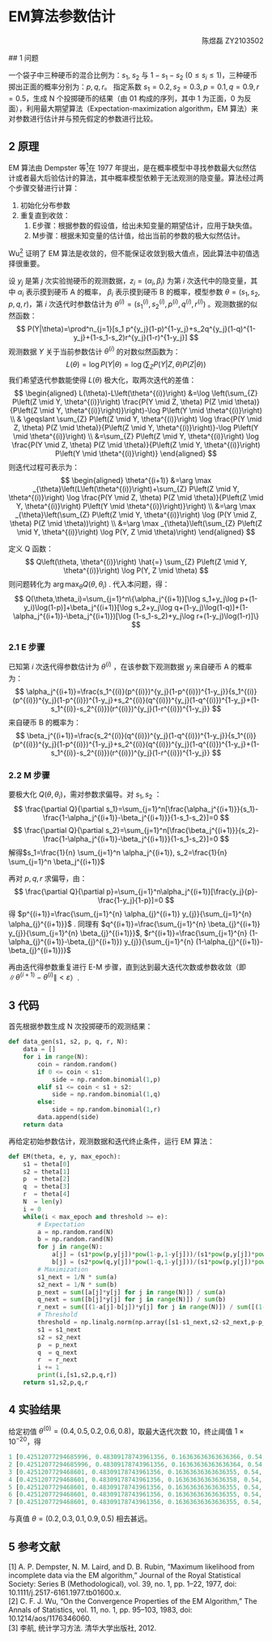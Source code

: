 # EM算法参数估计

<p align="right">陈煜磊 ZY2103502 </p>
## 1 问题

一个袋子中三种硬币的混合比例为：$s_1$, $s_2$ 与 $1-s_1-s_2$ ($0\le s_i\le1$)，三种硬币掷出正面的概率分别为：$p, q, r$。 指定系数 $s_1=0.2, s_2=0.3, p=0.1, q=0.9, r=0.5$，生成 N 个投掷硬币的结果（由 01 构成的序列，其中 1 为正面，0 为反面），利用最大期望算法（Expectation-maximization algorithm，EM 算法）来对参数进行估计并与预先假定的参数进行比较。

## 2 原理

EM 算法由 Dempster 等[<sup>1</sup>](#refer-anchor-1)在 1977 年提出，是在概率模型中寻找参数最大似然估计或者最大后验估计的算法，其中概率模型依赖于无法观测的隐变量。算法经过两个步骤交替进行计算：

1. 初始化分布参数
2. 重复直到收敛：
   1. E步骤：根据参数的假设值，给出未知变量的期望估计，应用于缺失值。
   2. M步骤：根据未知变量的估计值，给出当前的参数的极大似然估计。

Wu[<sup>2</sup>](#refer-anchor-2) 证明了 EM 算法是收敛的，但不能保证收敛到极大值点，因此算法中初值选择很重要。

设 $y_j$ 是第 $j$ 次实验抛硬币的观测数据，$z_i=(\alpha_i,\beta_i)$ 为第 $i$ 次迭代中的隐变量，其中 $\alpha_i$ 表示摸到硬币 A 的概率， $\beta_i$ 表示摸到硬币 B 的概率，模型参数 $\theta=(s_1,s_2,p,q,r)$，第 $i$ 次迭代时参数估计为 $\theta^{(i)}=(s_1^{(i)},s_2^{(i)},p^{(i)},q^{(i)},r^{(i)})$ 。观测数据的似然函数：
$$
P(Y|\theta)=\prod^n_{j=1}[s_1 p^{y_j}(1-p)^{1-y_j}+s_2q^{y_j}(1-q)^{1-y_j}+(1-s_1-s_2)r^{y_j}(1-r)^{1-y_j}]
$$
观测数据 $Y$ 关于当前参数估计 $\theta^{(i)}$ 的对数似然函数为：
$$
L(\theta)=\log P(Y|\theta)=\log(\sum_ZP \left( Y|Z,\theta \right)P\left (Z|\theta\right ))
$$
我们希望迭代参数能使得 $L(\theta)$ 极大化，取两次迭代的差值：
$$
\begin{aligned}
L(\theta)-L\left(\theta^{(i)}\right) &=\log \left(\sum_{Z} P\left(Z \mid Y, \theta^{(i)}\right) \frac{P(Y \mid Z, \theta) P(Z \mid \theta)}{P\left(Z \mid Y, \theta^{(i)}\right)}\right)-\log P\left(Y \mid \theta^{(i)}\right) \\
& \geqslant \sum_{Z} P\left(Z \mid Y, \theta^{(i)}\right) \log \frac{P(Y \mid Z, \theta) P(Z \mid \theta)}{P\left(Z \mid Y, \theta^{(i)}\right)}-\log P\left(Y \mid \theta^{(i)}\right) \\
&=\sum_{Z} P\left(Z \mid Y, \theta^{(i)}\right) \log \frac{P(Y \mid Z, \theta) P(Z \mid \theta)}{P\left(Z \mid Y, \theta^{(i)}\right) P\left(Y \mid \theta^{(i)}\right)}
\end{aligned}
$$
则迭代过程可表示为：
$$
\begin{aligned}
\theta^{(i+1)} &=\arg \max _{\theta}\left(L\left(\theta^{(i)}\right)+\sum_{Z} P\left(Z \mid Y, \theta^{(i)}\right) \log \frac{P(Y \mid Z, \theta) P(Z \mid \theta)}{P\left(Z \mid Y, \theta^{(i)}\right) P\left(Y \mid \theta^{(i)}\right)}\right) \\
&=\arg \max _{\theta}\left(\sum_{Z} P\left(Z \mid Y, \theta^{(i)}\right) \log (P(Y \mid Z, \theta) P(Z \mid \theta))\right) \\
&=\arg \max _{\theta}\left(\sum_{Z} P\left(Z \mid Y, \theta^{(i)}\right) \log P(Y, Z \mid \theta)\right)
\end{aligned}
$$

定义 Q 函数：
$$
Q\left(\theta, \theta^{(i)}\right) \hat{=} \sum_{Z} P\left(Z \mid Y, \theta^{(i)}\right) \log P(Y, Z \mid \theta)
$$
则问题转化为 $\arg \max _{\theta} Q(\theta,\theta_i)$ . 代入本问题，得：
$$
Q(\theta,\theta_i)=\sum_{j=1}^n\{\alpha_j^{(i+1)}[\log s_1+y_j\log p+(1-y_i)\log(1-p)]+\beta_j^{(i+1)}[\log s_2+y_j\log q+(1-y_j)\log(1-q)]+(1-\alpha_j^{(i+1)}-\beta_j^{(i+1)})[\log (1-s_1-s_2)+y_j\log r+(1-y_j)\log(1-r)]\}
$$

### 2.1 E 步骤

已知第 $i$ 次迭代得参数估计为 $\theta^{(i)}$ ，在该参数下观测数据 $y_j$ 来自硬币 A 的概率为：
$$
\alpha_j^{(i+1)}=\frac{s_1^{(i)}(p^{(i)})^{y_j}(1-p^{(i)})^{1-y_j}}{s_1^{(i)}(p^{(i)})^{y_j}(1-p^{(i)})^{1-y_j}+s_2^{(i)}(q^{(i)})^{y_j}(1-q^{(i)})^{1-y_j}+(1-s_1^{(i)}-s_2^{(i)})(r^{(i)})^{y_j}(1-r^{(i)})^{1-y_j}}
$$
来自硬币 B 的概率为：
$$
\beta_j^{(i+1)}=\frac{s_2^{(i)}(q^{(i)})^{y_j}(1-q^{(i)})^{1-y_j}}{s_1^{(i)}(p^{(i)})^{y_j}(1-p^{(i)})^{1-y_j}+s_2^{(i)}(q^{(i)})^{y_j}(1-q^{(i)})^{1-y_j}+(1-s_1^{(i)}-s_2^{(i)})(r^{(i)})^{y_j}(1-r^{(i)})^{1-y_j}}
$$

### 2.2 M 步骤

要极大化 $Q(\theta,\theta_i)$，需对参数求偏导。对 $s_1,s_2$ ：
$$
\frac{\partial Q}{\partial s_1}=\sum_{j=1}^n[\frac{\alpha_j^{(i+1)}}{s_1}-\frac{1-\alpha_j^{(i+1)}-\beta_j^{(i+1)}}{1-s_1-s_2}]=0
$$
$$
\frac{\partial Q}{\partial s_2}=\sum_{j=1}^n[\frac{\beta_j^{(i+1)}}{s_2}-\frac{1-\alpha_j^{(i+1)}-\beta_j^{(i+1)}}{1-s_1-s_2}]=0
$$
解得$s_1=\frac{1}{n} \sum_{j=1}^n \alpha_j^{(i+1)}, s_2=\frac{1}{n} \sum_{j=1}^n \beta_j^{(i+1)}$

再对 $p,q,r$ 求偏导，由：
$$
\frac{\partial Q}{\partial p}=\sum_{j=1}^n\alpha_j^{(i+1)}[\frac{y_j}{p}-\frac{1-y_j}{1-p}]=0
$$
得 $p^{(i+1)}=\frac{\sum_{j=1}^{n} \alpha_{j}^{(i+1)} y_{j}}{\sum_{j=1}^{n} \alpha_{j}^{(i+1)}}$ . 同理有 $q^{(i+1)}=\frac{\sum_{j=1}^{n} \beta_{j}^{(i+1)} y_{j}}{\sum_{j=1}^{n} \beta_{j}^{(i+1)}}$, $r^{(i+1)}=\frac{\sum_{j=1}^{n} (1-\alpha_{j}^{(i+1)}-\beta_{j}^{(i+1)}) y_{j}}{\sum_{j=1}^{n} (1-\alpha_{j}^{(i+1)}-\beta_{j}^{(i+1)})}$

再由迭代得参数重复进行 E-M 步骤，直到达到最大迭代次数或参数收敛（即 $\left\|\theta^{(i+1)}-\theta^{(i)}\right\|<\varepsilon$）.

## 3 代码

首先根据参数生成 N 次投掷硬币的观测结果：

`````python
def data_gen(s1, s2, p, q, r, N):
    data = []
    for i in range(N):
        coin = random.random()
        if 0 <= coin < s1:
            side = np.random.binomial(1,p)
        elif s1 <= coin < s1 + s2:
            side = np.random.binomial(1,q)
        else:
            side = np.random.binomial(1,r)
        data.append(side)
    return data
`````

再给定初始参数估计，观测数据和迭代终止条件，运行 EM 算法：

`````python
def EM(theta, e, y, max_epoch):
    s1 = theta[0]
    s2 = theta[1]
    p  = theta[2]
    q  = theta[3]
    r  = theta[4]
    N  = len(y)
    i = 0
    while(i < max_epoch and threshold >= e):
        # Expectation
        a = np.random.rand(N) 
        b = np.random.rand(N)
        for j in range(N):
            a[j] = (s1*pow(p,y[j])*pow(1-p,1-y[j]))/(s1*pow(p,y[j])*pow(1-p,1-y[j])+s2*pow(q,y[j])*pow(1-q,1-y[j])+(1-s1-s2)*pow(r,y[j])*pow(1-r,1-y[j]))
            b[j] = (s2*pow(q,y[j])*pow(1-q,1-y[j]))/(s1*pow(p,y[j])*pow(1-p,1-y[j])+s2*pow(q,y[j])*pow(1-q,1-y[j])+(1-s1-s2)*pow(r,y[j])*pow(1-r,1-y[j]))           
        # Maximization
        s1_next = 1/N * sum(a)
        s2_next = 1/N * sum(b)
        p_next = sum([a[j]*y[j] for j in range(N)]) / sum(a)
        q_next = sum([b[j]*y[j] for j in range(N)]) / sum(b)
        r_next = sum([(1-a[j]-b[j])*y[j] for j in range(N)]) / sum([(1-a[j]-b[j]) for j in range(N)])
        # Threshold 
        threshold = np.linalg.norm(np.array([s1-s1_next,s2-s2_next,p-p_next,q-q_next,r-r_next]),ord = 2)
        s1 = s1_next
        s2 = s2_next
        p  = p_next
        q  = q_next
        r  = r_next
        i += 1
        print(i,[s1,s2,p,q,r])
    return s1,s2,p,q,r  
`````

## 4 实验结果

给定初值 $\theta^{(0)}=(0.4,0.5,0.2,0.6,0.8)$，取最大迭代次数 10，终止阈值 $1\times10^{-20}$，得

`````matlab
1 [0.42512077294685996, 0.48309178743961356, 0.16363636363636366, 0.54, 0.7578947368421054]
2 [0.42512077294685996, 0.48309178743961356, 0.16363636363636364, 0.54, 0.7578947368421064]
3 [0.4251207729468601, 0.48309178743961356, 0.16363636363636355, 0.54, 0.7578947368421068]
4 [0.4251207729468601, 0.48309178743961356, 0.16363636363636358, 0.54, 0.7578947368421071]
5 [0.4251207729468601, 0.48309178743961356, 0.16363636363636355, 0.54, 0.7578947368421072]
6 [0.4251207729468601, 0.48309178743961356, 0.16363636363636355, 0.54, 0.7578947368421071]
7 [0.4251207729468601, 0.48309178743961356, 0.16363636363636355, 0.54, 0.7578947368421071]
`````

与真值 $\theta=(0.2,0.3,0.1,0.9,0.5)$ 相去甚远。

## 5 参考文献

<div id="refer-anchor-1"></div>[1] A. P. Dempster, N. M. Laird, and D. B. Rubin, “Maximum likelihood from incomplete data via the EM algorithm,” Journal of the Royal Statistical Society: Series B (Methodological), vol. 39, no. 1, pp. 1–22, 1977, doi: 10.1111/j.2517-6161.1977.tb01600.x.
<div id="refer-anchor-2"></div>[2] C. F. J. Wu, “On the Convergence Properties of the EM Algorithm,” The Annals of Statistics, vol. 11, no. 1, pp. 95–103, 1983, doi: 10.1214/aos/1176346060.
<div id="refer-anchor-3"></div>[3] 李航, 统计学习方法. 清华大学出版社, 2012.
